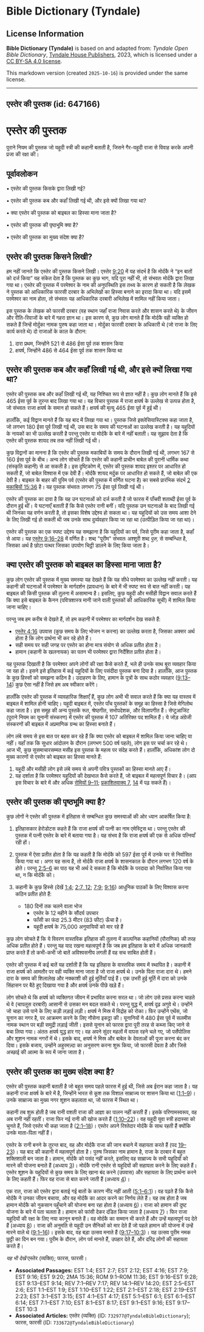 # Bible Dictionary (Tyndale)

## License Information

**Bible Dictionary (Tyndale)** is based on and adapted from: _Tyndale Open Bible Dictionary_, [Tyndale House Publishers](https://tyndaleopenresources.com/), 2023, which is licensed under a [CC BY-SA 4.0 license](https://creativecommons.org/licenses/by-sa/4.0/legalcode.en).

This markdown version (created `2025-10-16`) is provided under the same license.



--------------------------------

## एस्तेर की पुस्तक (id: 647166)

एस्तेर की पुस्तक
================

पुराने नियम की पुस्तक जो यहूदी स्त्री की कहानी बताती है, जिसने गैर\-यहूदी राजा से विवाह करके अपनी प्रजा की रक्षा की।

पूर्वावलोकन
-----------

• एस्तेर की पुस्तक किसके द्वारा लिखी गई?

• एस्तेर की पुस्तक कब और कहाँ लिखी गई थी, और इसे क्यों लिखा गया था?

• क्या एस्तेर की पुस्तक को बाइबल का हिस्सा माना जाता है?

• एस्तेर की पुस्तक की पृष्ठभूमि क्या है?

• एस्तेर की पुस्तक का मुख्य संदेश क्या है?

एस्तेर की पुस्तक किसने लिखी?
----------------------------

हम नहीं जानते कि एस्तेर की पुस्तक किसने लिखी। एस्तेर [9:20](https://ref.ly/Esth9:20) में यह संदर्भ है कि मोर्दकै ने “इन बातों को दर्ज किया” यह संकेत देता है कि पुस्तक का कुछ भाग, यदि पूरा नहीं भी, तो संभवतः मोर्दकै द्वारा लिखा गया था। एस्तेर की पुस्तक में परमेश्वर के नाम की अनुपस्थिति इस तथ्य के कारण हो सकती है कि लेखक ने पुस्तक को आधिकारिक फारसी दरबार के अभिलेखों का हिस्सा बनाने का इरादा किया था। यदि इसमें परमेश्वर का नाम होता, तो संभवतः यह आधिकारिक दरबारी अभिलेख में शामिल नहीं किया जाता।

इस पुस्तक के लेखक को फारसी दरबार (वह स्थान जहाँ राजा निवास करते और शासन करते थे) के जीवन और रीति\-रिवाजों के बारे में गहरा ज्ञान था। इस कारण से, कुछ लोग मानते हैं कि मोर्दकै वही व्यक्ति हो सकते हैं जिन्हें मोर्दुका नामक पुरुष कहा जाता था। मोर्दुका फारसी दरबार के अधिकारी थे (जो राजा के लिए कार्य करते थे) दो राजाओं के काल के दौरान:

1. दारा प्रथम, जिन्होंने 521 से 486 ईसा पूर्व तक शासन किया
2. क्षयर्ष, जिन्होंने 486 से 464 ईसा पूर्व तक शासन किया था

एस्तेर की पुस्तक कब और कहाँ लिखी गई थी, और इसे क्यों लिखा गया था?
-----------------------------------------------------------------

एस्तेर की पुस्तक कब और कहाँ लिखी गई थी, यह निश्चित रूप से ज्ञात नहीं है। कुछ लोग मानते हैं कि इसे 465 ईसा पूर्व के तुरन्त बाद लिखा गया था। यह विचार पुस्तक में राजा क्षयर्ष के उल्लेख से उत्पन्न होता है, जो संभवतः राजा क्षयर्ष के समान हो सकते हैं। क्षयर्ष की मृत्यु 465 ईसा पूर्व में हुई थी।

हालाँकि, कई विद्वान मानते हैं कि यह बाद में लिखा गया था। पुस्तक जिसे इक्लेसियास्टिक्स कहा जाता है, जो लगभग 180 ईसा पूर्व लिखी गई थी, उस बाद के समय की घटनाओं का उल्लेख करती है। यह यहूदियों के नायकों का भी उल्लेख करती है परन्तु एस्तेर या मोर्दकै के बारे में नहीं बताती। यह सुझाव देता है कि एस्तेर की पुस्तक शायद तब तक नहीं लिखी गई थी।

कुछ विद्वानों का मानना है कि एस्तेर की पुस्तक मकाबियों के समय के दौरान लिखी गई थी, लगभग 167 से 160 ईसा पूर्व के बीच। अन्य लोग सोचते हैं कि एस्तेर की कहानी प्राचीन बाबेल की पुरानी धार्मिक कथा (संस्कृति कहानी) से आ सकती है। इस दृष्टिकोण में, एस्तेर की पुस्तक शायद इश्तर पर आधारित हो सकती हैं, जो बाबेल विश्वास में एक देवी हैं। मोर्दकै शायद मर्दुक पर आधारित हो सकते हैं, जो बाबेल की एक देवी है। बाइबल के बाहर की पुरिम पर्व (एस्तेर की पुस्तक में वर्णित घटना है) का सबसे प्रारंभिक संदर्भ [2 मकाबियों 15:36](https://ref.ly/2Macc15:36) है। यह पुस्तक संभवतः लगभग 75 ईसा पूर्व लिखी गई थी।

एस्तेर की पुस्तक का दावा है कि यह उन घटनाओं को दर्ज करती है जो फारस में पाँचवी शताब्दी ईसा पूर्व के दौरान हुई थीं। ये घटनाएँ बताती हैं कि कैसे एस्तेर रानी बनीं। यदि पुस्तक उन घटनाओं के बाद लिखी गई थी जिनका यह वर्णन करती है, तो इसका विशेष उद्देश्य हो सकता था। यह यहूदियों को उस समय आशा देने के लिए लिखी गई हो सकती थी जब उनके साथ दुर्व्यवहार किया जा रहा था (उत्पीड़ित किया जा रहा था)।

एस्तेर की पुस्तक का एक स्पष्ट उद्देश्य यह समझाना है कि यहूदियों का पर्व, जिसे पूरीम कहा जाता है, कहाँ से आया। यह [एस्तेर 9:16–28](https://ref.ly/Esth9:16-Esth9:28) में वर्णित है। शब्द "पूरीम" संभवतः अश्शूरी शब्द *पुरु,* से सम्बन्धित है, जिसका अर्थ है छोटा पत्थर जिसका उपयोग चिट्ठी डालने के लिए किया जाता है।

क्या एस्तेर की पुस्तक को बाइबल का हिस्सा माना जाता है?
------------------------------------------------------

कुछ लोग एस्तेर की पुस्तक में मुख्य समस्या यह देखते हैं कि यह सीधे परमेश्वर का उल्लेख नहीं करती। यह कहानी की घटनाओं में परमेश्वर के मार्गदर्शन (प्रावधान) के बारे में भी स्पष्ट रूप से बात नहीं करती। यह बाइबल की किसी पुस्तक की तुलना में असामान्य है। इसलिए, कुछ यहूदी और मसीही विद्वान सवाल करते हैं कि क्या इसे बाइबल के कैनन (पवित्रशास्त्र मानी जाने वाली पुस्तकों की आधिकारिक सूची) में शामिल किया जाना चाहिए।

परन्तु जब हम करीब से देखते हैं, तो हम कहानी में परमेश्वर का मार्गदर्शन देख सकते हैं:

* [एस्तेर 4:16](https://ref.ly/Esth4:16) उपवास (कुछ समय के लिए भोजन न करना) का उल्लेख करता है, जिसका अक्सर अर्थ होता है कि लोग प्रार्थना भी कर रहे होते हैं।
* सही समय पर सही जगह पर एस्तेर का होना मात्र संयोग से अधिक प्रतीत होता है।
* हामान (कहानी के खलनायक) का पतन भी परमेश्वर द्वारा निर्देशित प्रतीत होता है।

यह पुस्तक दिखाती है कि परमेश्वर अपने लोगों की रक्षा कैसे करते हैं, भले ही उनके साथ बुरा व्यवहार किया जा रहा हो। इसने इसे इतिहास में कई यहूदियों के लिए पसंदीदा पुस्तक बना दिया है। हालाँकि, आज पुस्तक के कुछ हिस्सों को समझना कठिन है। उदाहरण के लिए, हामान के पुत्रों के साथ कठोर व्यवहार ([9:13–14](https://ref.ly/Esth9:13-Esth9:14)) कुछ ऐसा नहीं है जिसे हम अब स्वीकार करेंगे।

हालाँकि एस्तेर की पुस्तक में व्यावहारिक शिक्षाएँ हैं, कुछ लोग अभी भी सवाल करते हैं कि क्या यह वास्तव में बाइबल में शामिल होनी चाहिए। यहूदी बाइबल में, एस्तेर पाँच पुस्तकों के समूह का हिस्सा है जिसे मेगिलोथ कहा जाता है। इस समूह की अन्य पुस्तकें रूत, श्रेष्ठगीत, सभोपदेशक, और विलापगीत हैं। सेप्टुआजिंट (पुराने नियम का यूनानी संस्करण) में एस्तेर की पुस्तक में 107 अतिरिक्त पद शामिल हैं। ये जोड़ अंग्रेजी संस्करणों की बाइबल में अप्रमाणिक ग्रन्थ का हिस्सा बनाते हैं।

लोग लंबे समय से इस बात पर बहस कर रहे हैं कि क्या एस्तेर को बाइबल में शामिल किया जाना चाहिए या नहीं। यहाँ तक कि सुधार आंदोलन के दौरान (लगभग 500 वर्ष पहले), लोग इस पर चर्चा कर रहे थे। आज भी, कुछ सुसमाचारसम्मत मसीह इस पुस्तक के महत्व पर संदेह करते हैं। हालाँकि, अधिकांश लोग दो मुख्य कारणों से एस्तेर को बाइबल का हिस्सा मानते हैं:

1. यहूदी और मसीही लोग इसे लंबे समय से अपनी पवित्र पुस्तकों का हिस्सा मानते आए हैं।
2. यह दर्शाता है कि परमेश्वर यहूदियों की देखभाल कैसे करते हैं, जो बाइबल में महत्वपूर्ण विचार है। (आप इस विचार के बारे में और अधिक [रोमियों 9–11](https://ref.ly/Rom9:1-Rom11:36); [प्रकाशितवाक्य 7](https://ref.ly/Rev7:1-Rev7:17), [14](https://ref.ly/Rev14:1-Rev14:20) में पढ़ सकते हैं)।

एस्तेर की पुस्तक की पृष्ठभूमि क्या है?
--------------------------------------

कुछ लोगों ने एस्तेर की पुस्तक में इतिहास से सम्बन्धित कुछ समस्याओं की ओर ध्यान आकर्षित किया है:

1. इतिहासकार हेरोडोटस कहते हैं कि राजा क्षयर्ष की पत्नी का नाम एमेस्ट्रिस था। परन्तु एस्तेर की पुस्तक में पत्नी एस्तेर के बारे में बताया गया है। यह संभव है कि राजा क्षयर्ष की एक से अधिक पत्नियाँ रही हों।
2. पुस्तक में ऐसा प्रतीत होता है कि यह कहती है कि मोर्दकै को 597 ईसा पूर्व में उनके घर से निर्वासित किया गया था। अगर यह सत्य है, तो मोर्दकै राजा क्षयर्ष के शासनकाल के दौरान लगभग 120 वर्ष के होते। परन्तु [2:5–6](https://ref.ly/Esth2:5-Esth2:6) का पाठ यह भी अर्थ दे सकता है कि मोर्दकै के परदादा को निर्वासित किया गया था, न कि मोर्दकै को।
3. कहानी के कुछ हिस्से (देखें [1:4](https://ref.ly/Esth1:4); [2:7, 12](https://ref.ly/Esth2:7); [7:9](https://ref.ly/Esth7:9); [9:16](https://ref.ly/Esth9:16)) आधुनिक पाठकों के लिए विश्वास करना कठिन प्रतीत होते हैं:

    * 180 दिनों तक चलने वाला भोज
        * एस्तेर के 12 महीने के सौंदर्य उपचार
        * फाँसी का फंदा 25\.3 मीटर (83 फीट) ऊँचा है।
        * यहूदी क्षयर्ष के 75,000 अनुयायियों को मार रहे हैं

कुछ लोग सोचते हैं कि ये विवरण वास्तविक इतिहास की तुलना में काल्पनिक कहानियों (पौराणिक) की तरह अधिक प्रतीत होते हैं। परन्तु यह याद रखना महत्वपूर्ण है कि जब हम इतिहास के बारे में अधिक जानकारी प्राप्त करते हैं तो कभी\-कभी जो बातें अविश्वसनीय लगती हैं वह सच साबित होती हैं। 

एस्तेर की पुस्तक में कई बातें यह दर्शाती हैं कि यह इतिहास के वास्तविक समय में स्थापित है। कहानी में राजा क्षयर्ष को आमतौर पर वही व्यक्ति माना जाता है जो राजा क्षयर्ष थे। उनके पिता राजा दारा थे। हमने दारा के समय की शिलालेख और नक्काशी की हुई मूर्तियाँ पाई हैं। एक उभरी हुई मूर्ति में दारा को उनके सिंहासन पर बैठे हुए दिखाया गया है और क्षयर्ष उनके पीछे खड़े हैं।

लोग सोचते थे कि क्षयर्ष को व्यक्तिगत जीवन में प्रभावित करना सरल था। जो लोग उसे प्रसन्न करना चाहते थे वे (चापलूस दरबारी) आसानी से उसका मन बदल सकते थे। परन्तु युद्ध में, क्षयर्ष दृढ़ अगुवे थे। उन्होंने जो चाहा उसे पाने के लिए कड़ी लड़ाई लड़ी। क्षयर्ष ने मिस्र में विद्रोह को रोका। फिर उन्होंने एथेंस, जो यूनान का नगर है, पर आक्रमण करने के लिए नौसेना इकट्ठा की। यूनानियों ने 480 ईसा पूर्व में सलमीस नामक स्थान पर बड़ी समुद्री लड़ाई जीती। इससे यूनान को फारस द्वारा पूरी तरह से कब्जा किए जाने से बचा लिया गया। अंततः क्षयर्ष युद्ध हार गए। वह अपने सुंदर महलों में वापस रहने चले गए, जो पर्सेपोलिस और शूशन नामक नगरों में थे। इसके बाद, क्षयर्ष ने मिस्र और बाबेल के देवताओं की पूजा करना बंद कर दिया। इसके बजाय, उन्होंने अहुरमज़्दा का अनुसरण करना शुरू किया, जो फारसी देवता है और जिसे अच्छाई की आत्मा के रूप में जाना जाता है।

एस्तेर की पुस्तक का मुख्य संदेश क्या है?
----------------------------------------

एस्तेर की पुस्तक कहानी बताती है जो बहुत समय पहले फारस में हुई थी, जिसे अब ईरान कहा जाता है। यह कहानी राजा क्षयर्ष के बारे में है, जिन्होंने भारत से कूश तक विशाल साम्राज्य पर शासन किया था ([1:1–9](https://ref.ly/Esth1:1-Esth1:9))। उनके साम्राज्य का मुख्य नगर शूशन कहलाता था, जो फारस में स्थित था।

कहानी तब शुरू होती है जब रानी वशती राजा की आज्ञा का पालन नहीं करती हैं। इसके परिणामस्वरूप, वह अब रानी नहीं रहतीं। राजा फिर नई रानी की खोज करते हैं ([1:10–22](https://ref.ly/Esth1:10-Esth1:22))। वह यहूदी युवा स्त्री हदास्सा को चुनते हैं, जिसे एस्तेर भी कहा जाता है ([2:1–18](https://ref.ly/Esth2:1-Esth2:18))। एस्तेर अपने रिश्तेदार मोर्दकै के साथ रहती हैं क्योंकि उनके माता\-पिता नहीं हैं।

एस्तेर के रानी बनने के तुरन्त बाद, वह और मोर्दकै राजा की जान बचाने में सहायता करते हैं (पद [19–23](https://ref.ly/Esth2:19-Esth2:23))। यह बाद की कहानी में महत्वपूर्ण होता है। पुरुष जिसका नाम हामान है, राजा के दरबार में बहुत शक्तिशाली बन जाता है। हामान, मोर्दकै को पसंद नहीं करते, इसलिए वह साम्राज्य के सभी यहूदियों को मारने की योजना बनाते हैं (अध्याय [3](https://ref.ly/Esth3:1-Esth3:15))। मोर्दकै रानी एस्तेर से यहूदियों की सहायता करने के लिए कहते हैं। एस्तेर शूशन के यहूदियों से कुछ समय के लिए खाना बंद करने (उपवास) और सहायता के लिए प्रार्थना करने के लिए कहती हैं। फिर वह राजा से बात करने जाती हैं (अध्याय [4](https://ref.ly/Esth4:1-Esth4:17))।

एक रात, राजा को एस्तेर द्वारा बताई गई बातों के कारण नींद नहीं आती ([5:1–6:1](https://ref.ly/Esth5:1-Esth6:1))। वह पढ़ते हैं कि कैसे मोर्दकै ने उनका जीवन बचाया, और वह मोर्दकै का आदर करने का निर्णय लेते हैं। यह तब होता है जब हामान मोर्दकै को नुकसान पहुँचाने की योजना बना रहा होता है (अध्याय [6](https://ref.ly/Esth6:1-Esth6:14))। राजा को हामान की दुष्ट योजना के बारे में पता चलता है। हामान को फांसी देकर दंडित किया जाता है (अध्याय [7](https://ref.ly/Esth7:1-Esth7:10))। फिर राजा यहूदियों की रक्षा के लिए नया कानून बनाते हैं। वह मोर्दकै का सम्मान भी करते हैं और उन्हें महत्वपूर्ण पद देते हैं (अध्याय [8](https://ref.ly/Esth8:1-Esth8:17))। राजा की अनुमति से यहूदी उन सैनिकों को मार देते हैं जो पहले हामान की योजना में उन्हें मारने वाले थे ([9:1–16](https://ref.ly/Esth9:1-Esth9:16))। इसके बाद, वह बड़ा उत्सव मनाते हैं ([9:17–10:3](https://ref.ly/Esth9:17-Esth10:3))। यह उत्सव पुरीम नमक छुट्टी का दिन बन गया। पुरीम के दौरान, लोग पर्व मानते हैं, उपहार देते हैं, और दरिद्र लोगों की सहायता करते हैं।

*यह भी देखें* एस्तेर (व्यक्ति); फारस, फारसी।

* **Associated Passages:** EST 1:4; EST 2:7; EST 2:12; EST 4:16; EST 7:9; EST 9:16; EST 9:20; 2MA 15:36; ROM 9:1–ROM 11:36; EST 9:16–EST 9:28; EST 9:13–EST 9:14; REV 7:1–REV 7:17; REV 14:1–REV 14:20; EST 2:5–EST 2:6; EST 1:1–EST 1:9; EST 1:10–EST 1:22; EST 2:1–EST 2:18; EST 2:19–EST 2:23; EST 3:1–EST 3:15; EST 4:1–EST 4:17; EST 5:1–EST 6:1; EST 6:1–EST 6:14; EST 7:1–EST 7:10; EST 8:1–EST 8:17; EST 9:1–EST 9:16; EST 9:17–EST 10:3
* **Associated Articles:** एस्तेर (व्यक्ति) (ID: `732977@TyndaleBibleDictionary`); फारस, फारसी (ID: `733672@TyndaleBibleDictionary`)

